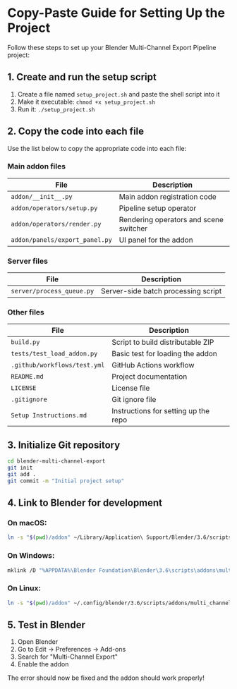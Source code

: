 # Copy-Paste Guide for Setting Up the Project

Follow these steps to set up your Blender Multi-Channel Export Pipeline project:

## 1. Create and run the setup script

1. Create a file named `setup_project.sh` and paste the shell script into it
2. Make it executable: `chmod +x setup_project.sh`
3. Run it: `./setup_project.sh`

## 2. Copy the code into each file

Use the list below to copy the appropriate code into each file:

### Main addon files

| File | Description |
|------|-------------|
| `addon/__init__.py` | Main addon registration code |
| `addon/operators/setup.py` | Pipeline setup operator |
| `addon/operators/render.py` | Rendering operators and scene switcher |
| `addon/panels/export_panel.py` | UI panel for the addon |

### Server files

| File | Description |
|------|-------------|
| `server/process_queue.py` | Server-side batch processing script |

### Other files

| File | Description |
|------|-------------|
| `build.py` | Script to build distributable ZIP |
| `tests/test_load_addon.py` | Basic test for loading the addon |
| `.github/workflows/test.yml` | GitHub Actions workflow |
| `README.md` | Project documentation |
| `LICENSE` | License file |
| `.gitignore` | Git ignore file |
| `Setup Instructions.md` | Instructions for setting up the repo |

## 3. Initialize Git repository

```bash
cd blender-multi-channel-export
git init
git add .
git commit -m "Initial project setup"
```

## 4. Link to Blender for development

### On macOS:

```bash
ln -s "$(pwd)/addon" ~/Library/Application\ Support/Blender/3.6/scripts/addons/multi_channel_export
```

### On Windows:

```bash
mklink /D "%APPDATA%\Blender Foundation\Blender\3.6\scripts\addons\multi_channel_export" "%CD%\addon"
```

### On Linux:

```bash
ln -s "$(pwd)/addon" ~/.config/blender/3.6/scripts/addons/multi_channel_export
```

## 5. Test in Blender

1. Open Blender
2. Go to Edit → Preferences → Add-ons
3. Search for "Multi-Channel Export"
4. Enable the addon

The error should now be fixed and the addon should work properly!